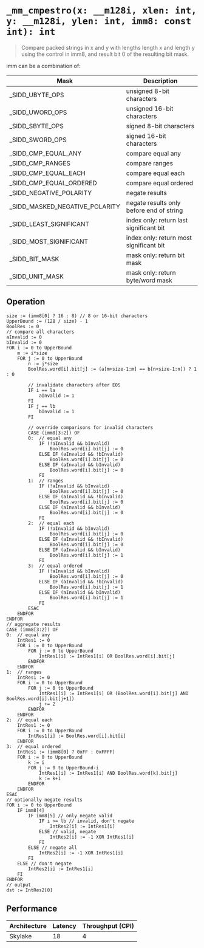 `_mm_cmpestro(x: __m128i, xlen: int, y: __m128i, ylen: int, imm8: const int): int`
==================================================================================

> Compare packed strings in x and y with lengths length x and length y using the control in imm8, and result bit 0 of the resulting bit mask.

imm can be a combination of:

| Mask                           | Description                              |
| ------------------------------ | ---------------------------------------- |
| _SIDD_UBYTE_OPS                | unsigned 8-bit characters                |
| _SIDD_UWORD_OPS                | unsigned 16-bit characters               |
| _SIDD_SBYTE_OPS                | signed 8-bit characters                  |
| _SIDD_SWORD_OPS                | signed 16-bit characters                 |
| _SIDD_CMP_EQUAL_ANY            | compare equal any                        |
| _SIDD_CMP_RANGES               | compare ranges                           |
| _SIDD_CMP_EQUAL_EACH           | compare equal each                       |
| _SIDD_CMP_EQUAL_ORDERED        | compare equal ordered                    |
| _SIDD_NEGATIVE_POLARITY        | negate results                           |
| _SIDD_MASKED_NEGATIVE_POLARITY | negate results only before end of string |
| _SIDD_LEAST_SIGNIFICANT        | index only: return last significant bit  |
| _SIDD_MOST_SIGNIFICANT         | index only: return most significant bit  |
| _SIDD_BIT_MASK                 | mask only: return bit mask               |
| _SIDD_UNIT_MASK                | mask only: return byte/word mask         |

## Operation

```
size := (imm8[0] ? 16 : 8) // 8 or 16-bit characters
UpperBound := (128 / size) - 1
BoolRes := 0
// compare all characters
aInvalid := 0
bInvalid := 0
FOR i := 0 to UpperBound
	m := i*size
	FOR j := 0 to UpperBound
		n := j*size
		BoolRes.word[i].bit[j] := (a[m+size-1:m] == b[n+size-1:n]) ? 1 : 0
		
		// invalidate characters after EOS
		IF i == la
			aInvalid := 1
		FI
		IF j == lb
			bInvalid := 1
		FI
		
		// override comparisons for invalid characters
		CASE (imm8[3:2]) OF
		0:  // equal any
			IF (!aInvalid && bInvalid)
				BoolRes.word[i].bit[j] := 0
			ELSE IF (aInvalid && !bInvalid)
				BoolRes.word[i].bit[j] := 0
			ELSE IF (aInvalid && bInvalid)
				BoolRes.word[i].bit[j] := 0
			FI
		1:  // ranges
			IF (!aInvalid && bInvalid)
				BoolRes.word[i].bit[j] := 0
			ELSE IF (aInvalid && !bInvalid)
				BoolRes.word[i].bit[j] := 0
			ELSE IF (aInvalid && bInvalid)
				BoolRes.word[i].bit[j] := 0
			FI
		2:  // equal each
			IF (!aInvalid && bInvalid)
				BoolRes.word[i].bit[j] := 0
			ELSE IF (aInvalid && !bInvalid)
				BoolRes.word[i].bit[j] := 0
			ELSE IF (aInvalid && bInvalid)
				BoolRes.word[i].bit[j] := 1
			FI
		3:  // equal ordered
			IF (!aInvalid && bInvalid)
				BoolRes.word[i].bit[j] := 0
			ELSE IF (aInvalid && !bInvalid)
				BoolRes.word[i].bit[j] := 1
			ELSE IF (aInvalid && bInvalid)
				BoolRes.word[i].bit[j] := 1
			FI
		ESAC
	ENDFOR
ENDFOR
// aggregate results
CASE (imm8[3:2]) OF
0:  // equal any
	IntRes1 := 0
	FOR i := 0 to UpperBound
		FOR j := 0 to UpperBound
			IntRes1[i] := IntRes1[i] OR BoolRes.word[i].bit[j]
		ENDFOR
	ENDFOR
1:  // ranges
	IntRes1 := 0
	FOR i := 0 to UpperBound
		FOR j := 0 to UpperBound
			IntRes1[i] := IntRes1[i] OR (BoolRes.word[i].bit[j] AND BoolRes.word[i].bit[j+1])
			j += 2
		ENDFOR
	ENDFOR
2:  // equal each
	IntRes1 := 0
	FOR i := 0 to UpperBound
		IntRes1[i] := BoolRes.word[i].bit[i]
	ENDFOR
3:  // equal ordered
	IntRes1 := (imm8[0] ? 0xFF : 0xFFFF)
	FOR i := 0 to UpperBound
		k := i
		FOR j := 0 to UpperBound-i
			IntRes1[i] := IntRes1[i] AND BoolRes.word[k].bit[j]
			k := k+1
		ENDFOR
	ENDFOR
ESAC
// optionally negate results
FOR i := 0 to UpperBound
	IF imm8[4]
		IF imm8[5] // only negate valid
			IF i >= lb // invalid, don't negate
				IntRes2[i] := IntRes1[i]
			ELSE // valid, negate
				IntRes2[i] := -1 XOR IntRes1[i]
			FI
		ELSE // negate all
			IntRes2[i] := -1 XOR IntRes1[i]
		FI
	ELSE // don't negate
		IntRes2[i] := IntRes1[i]
	FI
ENDFOR
// output
dst := IntRes2[0]
```

## Performance

| Architecture | Latency | Throughput (CPI) |
| ------------ | ------- | ---------------- |
| Skylake      | 18      | 4                |
